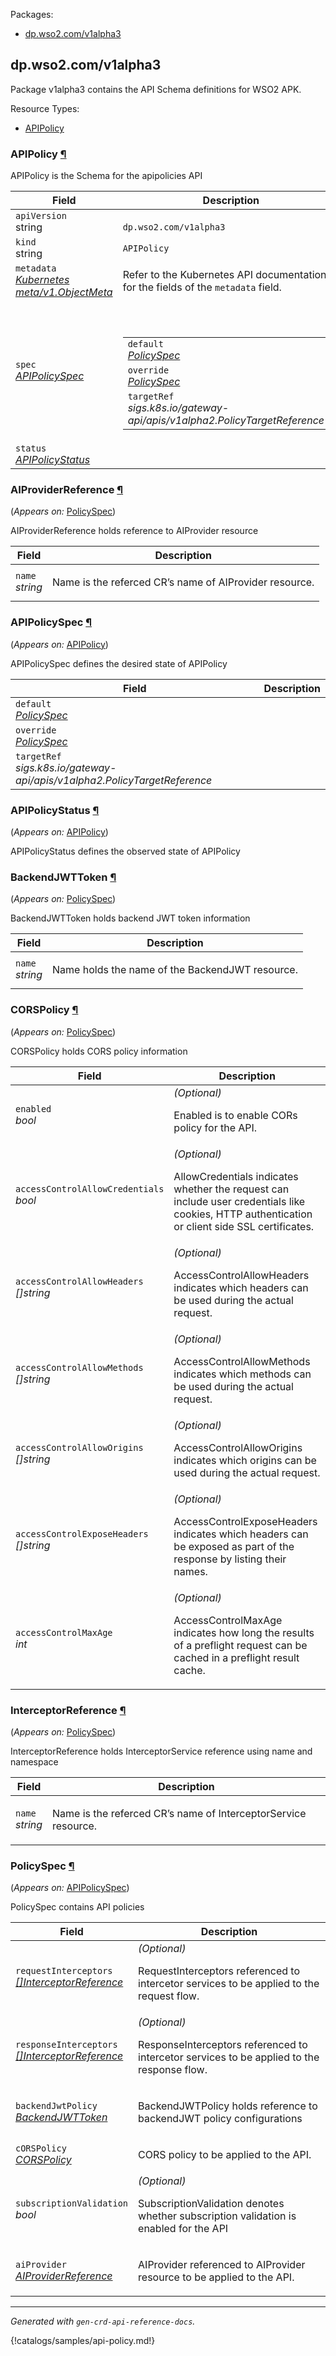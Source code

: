 <p>Packages:</p>
<ul>
    <li>
        <a href="#dp.wso2.com%2fv1alpha3">dp.wso2.com/v1alpha3</a>
    </li>
</ul>
<h2 id="dp.wso2.com/v1alpha3">dp.wso2.com/v1alpha3</h2>
<p>
<p>Package v1alpha3 contains the API Schema definitions for WSO2 APK.</p>
</p>
Resource Types:
<ul>
    <li>
        <a href="#dp.wso2.com/v1alpha3.APIPolicy">APIPolicy</a>
    </li>
</ul>
<h3 id="dp.wso2.com/v1alpha3.APIPolicy">APIPolicy
    <a class="headerlink" href="#dp.wso2.com%2fv1alpha3.APIPolicy" title="Permanent link">¶</a>
</h3>
<p>
<p>APIPolicy is the Schema for the apipolicies API</p>
</p>
<table>
    <thead>
        <tr>
            <th>Field</th>
            <th>Description</th>
        </tr>
    </thead>
    <tbody>
        <tr>
            <td>
                <code>apiVersion</code></br>
                string
            </td>
            <td>
                <code>
dp.wso2.com/v1alpha3
</code>
            </td>
        </tr>
        <tr>
            <td>
                <code>kind</code></br>
                string
            </td>
            <td><code>APIPolicy</code></td>
        </tr>
        <tr>
            <td>
                <code>metadata</code></br>
                <em>
                    <a href="https://kubernetes.io/docs/reference/generated/kubernetes-api/v1.23/#objectmeta-v1-meta">
                        Kubernetes meta/v1.ObjectMeta
                    </a>
                </em>
            </td>
            <td>
                Refer to the Kubernetes API documentation for the fields of the
                <code>metadata</code> field.
            </td>
        </tr>
        <tr>
            <td>
                <code>spec</code></br>
                <em>
                    <a href="#dp.wso2.com/v1alpha3.APIPolicySpec">
                        APIPolicySpec
                    </a>
                </em>
            </td>
            <td>
                <br />
                <br />
                <table>
                    <tr>
                        <td>
                            <code>default</code></br>
                            <em>
                                <a href="#dp.wso2.com/v1alpha3.PolicySpec">
                                    PolicySpec
                                </a>
                            </em>
                        </td>
                        <td>
                        </td>
                    </tr>
                    <tr>
                        <td>
                            <code>override</code></br>
                            <em>
                                <a href="#dp.wso2.com/v1alpha3.PolicySpec">
                                    PolicySpec
                                </a>
                            </em>
                        </td>
                        <td>
                        </td>
                    </tr>
                    <tr>
                        <td>
                            <code>targetRef</code></br>
                            <em>
                                sigs.k8s.io/gateway-api/apis/v1alpha2.PolicyTargetReference
                            </em>
                        </td>
                        <td>
                        </td>
                    </tr>
                </table>
            </td>
        </tr>
        <tr>
            <td>
                <code>status</code></br>
                <em>
                    <a href="#dp.wso2.com/v1alpha3.APIPolicyStatus">
                        APIPolicyStatus
                    </a>
                </em>
            </td>
            <td>
            </td>
        </tr>
    </tbody>
</table>
<h3 id="dp.wso2.com/v1alpha3.AIProviderReference">AIProviderReference
    <a class="headerlink" href="#dp.wso2.com%2fv1alpha3.AIProviderReference" title="Permanent link">¶</a>
</h3>
<p>
    (<em>Appears on:</em>
    <a href="#dp.wso2.com/v1alpha3.PolicySpec">PolicySpec</a>)
</p>
<p>
<p>AIProviderReference holds reference to AIProvider resource</p>
</p>
<table>
    <thead>
        <tr>
            <th>Field</th>
            <th>Description</th>
        </tr>
    </thead>
    <tbody>
        <tr>
            <td>
                <code>name</code></br>
                <em>
                    string
                </em>
            </td>
            <td>
                <p>Name is the referced CR&rsquo;s name of AIProvider resource.</p>
            </td>
        </tr>
    </tbody>
</table>
<h3 id="dp.wso2.com/v1alpha3.APIPolicySpec">APIPolicySpec
    <a class="headerlink" href="#dp.wso2.com%2fv1alpha3.APIPolicySpec" title="Permanent link">¶</a>
</h3>
<p>
    (<em>Appears on:</em>
    <a href="#dp.wso2.com/v1alpha3.APIPolicy">APIPolicy</a>)
</p>
<p>
<p>APIPolicySpec defines the desired state of APIPolicy</p>
</p>
<table>
    <thead>
        <tr>
            <th>Field</th>
            <th>Description</th>
        </tr>
    </thead>
    <tbody>
        <tr>
            <td>
                <code>default</code></br>
                <em>
                    <a href="#dp.wso2.com/v1alpha3.PolicySpec">
                        PolicySpec
                    </a>
                </em>
            </td>
            <td>
            </td>
        </tr>
        <tr>
            <td>
                <code>override</code></br>
                <em>
                    <a href="#dp.wso2.com/v1alpha3.PolicySpec">
                        PolicySpec
                    </a>
                </em>
            </td>
            <td>
            </td>
        </tr>
        <tr>
            <td>
                <code>targetRef</code></br>
                <em>
                    sigs.k8s.io/gateway-api/apis/v1alpha2.PolicyTargetReference
                </em>
            </td>
            <td>
            </td>
        </tr>
    </tbody>
</table>
<h3 id="dp.wso2.com/v1alpha3.APIPolicyStatus">APIPolicyStatus
    <a class="headerlink" href="#dp.wso2.com%2fv1alpha3.APIPolicyStatus" title="Permanent link">¶</a>
</h3>
<p>
    (<em>Appears on:</em>
    <a href="#dp.wso2.com/v1alpha3.APIPolicy">APIPolicy</a>)
</p>
<p>
<p>APIPolicyStatus defines the observed state of APIPolicy</p>
</p>
<h3 id="dp.wso2.com/v1alpha3.BackendJWTToken">BackendJWTToken
    <a class="headerlink" href="#dp.wso2.com%2fv1alpha3.BackendJWTToken" title="Permanent link">¶</a>
</h3>
<p>
    (<em>Appears on:</em>
    <a href="#dp.wso2.com/v1alpha3.PolicySpec">PolicySpec</a>)
</p>
<p>
<p>BackendJWTToken holds backend JWT token information</p>
</p>
<table>
    <thead>
        <tr>
            <th>Field</th>
            <th>Description</th>
        </tr>
    </thead>
    <tbody>
        <tr>
            <td>
                <code>name</code></br>
                <em>
                    string
                </em>
            </td>
            <td>
                <p>Name holds the name of the BackendJWT resource.</p>
            </td>
        </tr>
    </tbody>
</table>
<h3 id="dp.wso2.com/v1alpha3.CORSPolicy">CORSPolicy
    <a class="headerlink" href="#dp.wso2.com%2fv1alpha3.CORSPolicy" title="Permanent link">¶</a>
</h3>
<p>
    (<em>Appears on:</em>
    <a href="#dp.wso2.com/v1alpha3.PolicySpec">PolicySpec</a>)
</p>
<p>
<p>CORSPolicy holds CORS policy information</p>
</p>
<table>
    <thead>
        <tr>
            <th>Field</th>
            <th>Description</th>
        </tr>
    </thead>
    <tbody>
        <tr>
            <td>
                <code>enabled</code></br>
                <em>
                    bool
                </em>
            </td>
            <td>
                <em>(Optional)</em>
                <p>Enabled is to enable CORs policy for the API.</p>
            </td>
        </tr>
        <tr>
            <td>
                <code>accessControlAllowCredentials</code></br>
                <em>
                    bool
                </em>
            </td>
            <td>
                <em>(Optional)</em>
                <p>AllowCredentials indicates whether the request can include user credentials like
                    cookies, HTTP authentication or client side SSL certificates.</p>
            </td>
        </tr>
        <tr>
            <td>
                <code>accessControlAllowHeaders</code></br>
                <em>
                    []string
                </em>
            </td>
            <td>
                <em>(Optional)</em>
                <p>AccessControlAllowHeaders indicates which headers can be used
                    during the actual request.</p>
            </td>
        </tr>
        <tr>
            <td>
                <code>accessControlAllowMethods</code></br>
                <em>
                    []string
                </em>
            </td>
            <td>
                <em>(Optional)</em>
                <p>AccessControlAllowMethods indicates which methods can be used
                    during the actual request.</p>
            </td>
        </tr>
        <tr>
            <td>
                <code>accessControlAllowOrigins</code></br>
                <em>
                    []string
                </em>
            </td>
            <td>
                <em>(Optional)</em>
                <p>AccessControlAllowOrigins indicates which origins can be used
                    during the actual request.</p>
            </td>
        </tr>
        <tr>
            <td>
                <code>accessControlExposeHeaders</code></br>
                <em>
                    []string
                </em>
            </td>
            <td>
                <em>(Optional)</em>
                <p>AccessControlExposeHeaders indicates which headers can be exposed
                    as part of the response by listing their names.</p>
            </td>
        </tr>
        <tr>
            <td>
                <code>accessControlMaxAge</code></br>
                <em>
                    int
                </em>
            </td>
            <td>
                <em>(Optional)</em>
                <p>AccessControlMaxAge indicates how long the results of a preflight request
                    can be cached in a preflight result cache.</p>
            </td>
        </tr>
    </tbody>
</table>
<h3 id="dp.wso2.com/v1alpha3.InterceptorReference">InterceptorReference
    <a class="headerlink" href="#dp.wso2.com%2fv1alpha3.InterceptorReference" title="Permanent link">¶</a>
</h3>
<p>
    (<em>Appears on:</em>
    <a href="#dp.wso2.com/v1alpha3.PolicySpec">PolicySpec</a>)
</p>
<p>
<p>InterceptorReference holds InterceptorService reference using name and namespace</p>
</p>
<table>
    <thead>
        <tr>
            <th>Field</th>
            <th>Description</th>
        </tr>
    </thead>
    <tbody>
        <tr>
            <td>
                <code>name</code></br>
                <em>
                    string
                </em>
            </td>
            <td>
                <p>Name is the referced CR&rsquo;s name of InterceptorService resource.</p>
            </td>
        </tr>
    </tbody>
</table>
<h3 id="dp.wso2.com/v1alpha3.PolicySpec">PolicySpec
    <a class="headerlink" href="#dp.wso2.com%2fv1alpha3.PolicySpec" title="Permanent link">¶</a>
</h3>
<p>
    (<em>Appears on:</em>
    <a href="#dp.wso2.com/v1alpha3.APIPolicySpec">APIPolicySpec</a>)
</p>
<p>
<p>PolicySpec contains API policies</p>
</p>
<table>
    <thead>
        <tr>
            <th>Field</th>
            <th>Description</th>
        </tr>
    </thead>
    <tbody>
        <tr>
            <td>
                <code>requestInterceptors</code></br>
                <em>
                    <a href="#dp.wso2.com/v1alpha3.InterceptorReference">
                        []InterceptorReference
                    </a>
                </em>
            </td>
            <td>
                <em>(Optional)</em>
                <p>RequestInterceptors referenced to intercetor services to be applied
                    to the request flow.</p>
            </td>
        </tr>
        <tr>
            <td>
                <code>responseInterceptors</code></br>
                <em>
                    <a href="#dp.wso2.com/v1alpha3.InterceptorReference">
                        []InterceptorReference
                    </a>
                </em>
            </td>
            <td>
                <em>(Optional)</em>
                <p>ResponseInterceptors referenced to intercetor services to be applied
                    to the response flow.</p>
            </td>
        </tr>
        <tr>
            <td>
                <code>backendJwtPolicy</code></br>
                <em>
                    <a href="#dp.wso2.com/v1alpha3.BackendJWTToken">
                        BackendJWTToken
                    </a>
                </em>
            </td>
            <td>
                <p>BackendJWTPolicy holds reference to backendJWT policy configurations</p>
            </td>
        </tr>
        <tr>
            <td>
                <code>cORSPolicy</code></br>
                <em>
                    <a href="#dp.wso2.com/v1alpha3.CORSPolicy">
                        CORSPolicy
                    </a>
                </em>
            </td>
            <td>
                <p>CORS policy to be applied to the API.</p>
            </td>
        </tr>
        <tr>
            <td>
                <code>subscriptionValidation</code></br>
                <em>
                    bool
                </em>
            </td>
            <td>
                <em>(Optional)</em>
                <p>SubscriptionValidation denotes whether subscription validation is enabled for the API</p>
            </td>
        </tr>
        <tr>
            <td>
                <code>aiProvider</code></br>
                <em>
                    <a href="#dp.wso2.com/v1alpha3.AIProviderReference">
                        AIProviderReference
                    </a>
                </em>
            </td>
            <td>
                <p>AIProvider referenced to AIProvider resource to be applied
                    to the API.</p>
            </td>
        </tr>
    </tbody>
</table>
<hr />
<p><em>
        Generated with <code>gen-crd-api-reference-docs</code>.
    </em></p>

{!catalogs/samples/api-policy.md!}